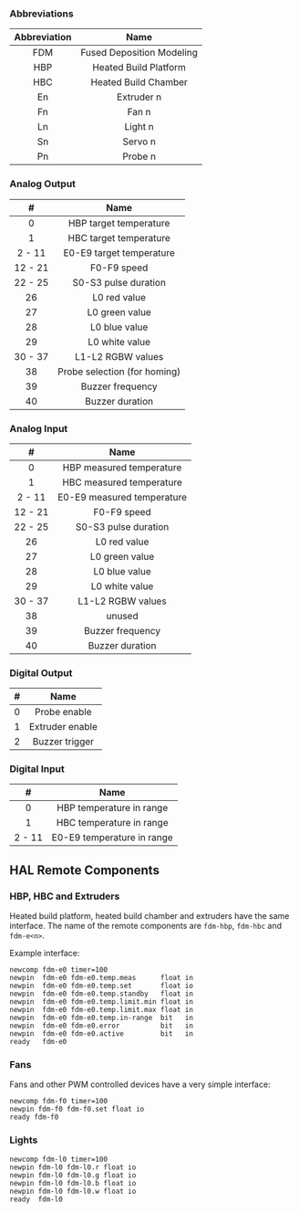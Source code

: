 ### Abbreviations
| Abbreviation      | Name    |
| :----: | :-----: |
| FDM | Fused Deposition Modeling |
| HBP | Heated Build Platform |
| HBC | Heated Build Chamber |
| En | Extruder n |
| Fn | Fan n |
| Ln | Light n |
| Sn | Servo n |
| Pn | Probe n |

### Analog Output
| #      | Name    |
| :----: | :-----: |
| 0 | HBP target temperature |
| 1 | HBC target temperature |
| 2 - 11 | E0-E9 target temperature |
| 12 - 21 | F0-F9 speed |
| 22 - 25 | S0-S3 pulse duration |
| 26 | L0 red value |
| 27 | L0 green value |
| 28 | L0 blue value |
| 29 | L0 white value |
| 30 - 37 | L1-L2 RGBW values |
| 38 | Probe selection (for homing) |
| 39 | Buzzer frequency |
| 40 | Buzzer duration |

### Analog Input
| #      | Name    |
| :----: | :-----: |
| 0 | HBP measured temperature |
| 1 | HBC measured temperature |
| 2 - 11 | E0-E9 measured temperature |
| 12 - 21 | F0-F9 speed |
| 22 - 25 | S0-S3 pulse duration |
| 26 | L0 red value |
| 27 | L0 green value |
| 28 | L0 blue value |
| 29 | L0 white value |
| 30 - 37 | L1-L2 RGBW values |
| 38 | unused |
| 39 | Buzzer frequency |
| 40 | Buzzer duration |

### Digital Output
| #      | Name    |
| :----: | :-----: |
| 0 | Probe enable |
| 1 | Extruder enable |
| 2 | Buzzer trigger |

### Digital Input
| #      | Name    |
| :----: | :-----: |
| 0 | HBP temperature in range |
| 1 | HBC temperature in range |
| 2 - 11 | E0-E9 temperature in range |

## HAL Remote Components


### HBP, HBC and Extruders
Heated build platform, heated build chamber and extruders have the same interface. The name of the remote components are `fdm-hbp`, `fdm-hbc` and `fdm-e<n>`.

Example interface:

    newcomp fdm-e0 timer=100
    newpin  fdm-e0 fdm-e0.temp.meas      float in
    newpin  fdm-e0 fdm-e0.temp.set       float io
    newpin  fdm-e0 fdm-e0.temp.standby   float in
    newpin  fdm-e0 fdm-e0.temp.limit.min float in
    newpin  fdm-e0 fdm-e0.temp.limit.max float in
    newpin  fdm-e0 fdm-e0.temp.in-range  bit   in
    newpin  fdm-e0 fdm-e0.error          bit   in
    newpin  fdm-e0 fdm-e0.active         bit   in
    ready   fdm-e0
    
### Fans
Fans and other PWM controlled devices have a very simple interface:

    newcomp fdm-f0 timer=100
    newpin fdm-f0 fdm-f0.set float io
    ready fdm-f0

### Lights

    newcomp fdm-l0 timer=100
    newpin fdm-l0 fdm-l0.r float io
    newpin fdm-l0 fdm-l0.g float io
    newpin fdm-l0 fdm-l0.b float io
    newpin fdm-l0 fdm-l0.w float io
    ready  fdm-l0
